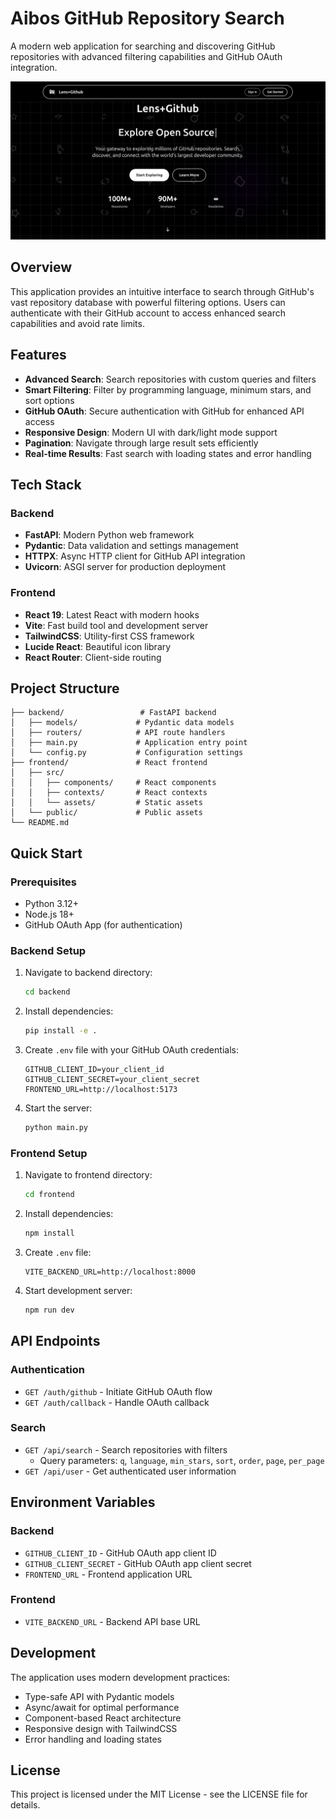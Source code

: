 # Aibos GitHub Repository Search

A modern web application for searching and discovering GitHub repositories with advanced filtering capabilities and GitHub OAuth integration.

![Aibos GitHub Repository Search](image.png)

## Overview

This application provides an intuitive interface to search through GitHub's vast repository database with powerful filtering options. Users can authenticate with their GitHub account to access enhanced search capabilities and avoid rate limits.

## Features

- **Advanced Search**: Search repositories with custom queries and filters
- **Smart Filtering**: Filter by programming language, minimum stars, and sort options
- **GitHub OAuth**: Secure authentication with GitHub for enhanced API access
- **Responsive Design**: Modern UI with dark/light mode support
- **Pagination**: Navigate through large result sets efficiently
- **Real-time Results**: Fast search with loading states and error handling

## Tech Stack

### Backend
- **FastAPI**: Modern Python web framework
- **Pydantic**: Data validation and settings management
- **HTTPX**: Async HTTP client for GitHub API integration
- **Uvicorn**: ASGI server for production deployment

### Frontend
- **React 19**: Latest React with modern hooks
- **Vite**: Fast build tool and development server
- **TailwindCSS**: Utility-first CSS framework
- **Lucide React**: Beautiful icon library
- **React Router**: Client-side routing

## Project Structure

```
├── backend/                 # FastAPI backend
│   ├── models/             # Pydantic data models
│   ├── routers/            # API route handlers
│   ├── main.py             # Application entry point
│   └── config.py           # Configuration settings
├── frontend/               # React frontend
│   ├── src/
│   │   ├── components/     # React components
│   │   ├── contexts/       # React contexts
│   │   └── assets/         # Static assets
│   └── public/             # Public assets
└── README.md
```

## Quick Start

### Prerequisites
- Python 3.12+
- Node.js 18+
- GitHub OAuth App (for authentication)

### Backend Setup
1. Navigate to backend directory:
   ```bash
   cd backend
   ```

2. Install dependencies:
   ```bash
   pip install -e .
   ```

3. Create `.env` file with your GitHub OAuth credentials:
   ```env
   GITHUB_CLIENT_ID=your_client_id
   GITHUB_CLIENT_SECRET=your_client_secret
   FRONTEND_URL=http://localhost:5173
   ```

4. Start the server:
   ```bash
   python main.py
   ```

### Frontend Setup
1. Navigate to frontend directory:
   ```bash
   cd frontend
   ```

2. Install dependencies:
   ```bash
   npm install
   ```

3. Create `.env` file:
   ```env
   VITE_BACKEND_URL=http://localhost:8000
   ```

4. Start development server:
   ```bash
   npm run dev
   ```

## API Endpoints

### Authentication
- `GET /auth/github` - Initiate GitHub OAuth flow
- `GET /auth/callback` - Handle OAuth callback

### Search
- `GET /api/search` - Search repositories with filters
  - Query parameters: `q`, `language`, `min_stars`, `sort`, `order`, `page`, `per_page`
- `GET /api/user` - Get authenticated user information

## Environment Variables

### Backend
- `GITHUB_CLIENT_ID` - GitHub OAuth app client ID
- `GITHUB_CLIENT_SECRET` - GitHub OAuth app client secret
- `FRONTEND_URL` - Frontend application URL

### Frontend
- `VITE_BACKEND_URL` - Backend API base URL

## Development

The application uses modern development practices:
- Type-safe API with Pydantic models
- Async/await for optimal performance
- Component-based React architecture
- Responsive design with TailwindCSS
- Error handling and loading states

## License

This project is licensed under the MIT License - see the LICENSE file for details.
